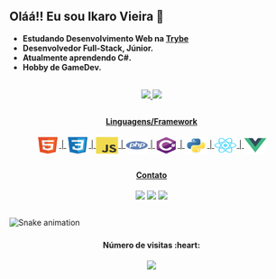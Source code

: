 ## Oláá!! Eu sou Ikaro Vieira 👋

  - **Estudando Desenvolvimento Web na [Trybe](https://www.betrybe.com/)**
  - **Desenvolvedor Full-Stack, Júnior.**
  - **Atualmente aprendendo C#.**
  - **Hobby de GameDev.**
<br/>
<div align="center">
  <a href="https://github.com/Ikarosv">
  <img height="180em" src="https://github-readme-stats.vercel.app/api?username=Ikarosv&show_icons=true&theme=tokyonight&include_all_commits=true&count_private=true"/>
  <img height="180em" src="https://github-readme-stats.vercel.app/api/top-langs/?username=Ikarosv&layout=compact&langs_count=7&theme=tokyonight"/>
</div>

##

<div align="center">
  <h4>Linguagens/Framework</h4>
  <img align="center" alt="Ikaro-HTML" height="30" width="40" src="https://raw.githubusercontent.com/devicons/devicon/master/icons/html5/html5-original.svg">
  |
  <img align="center" alt="Ikaro-CSS" height="30" width="40" src="https://raw.githubusercontent.com/devicons/devicon/master/icons/css3/css3-original.svg">
  |
  <img align="center" alt="Ikaro-Js" height="30" width="40" src="https://raw.githubusercontent.com/devicons/devicon/master/icons/javascript/javascript-original.svg">
  |
  <img align="center" alt="Ikaro-Php" height="30" width="40" src="https://raw.githubusercontent.com/devicons/devicon/master/icons/php/php-plain.svg">
  |
  <img align="center" alt="Ikaro-Csharp" height="30" width="40" src="https://raw.githubusercontent.com/devicons/devicon/master/icons/csharp/csharp-original.svg">
  |
  <img align="center" alt="Ikaro-Python" height="30" width="40" src="https://raw.githubusercontent.com/devicons/devicon/master/icons/python/python-original.svg">
  |
  <img align="center" alt="Ikaro-React" height="30" width="40" src="https://raw.githubusercontent.com/devicons/devicon/master/icons/react/react-original.svg">
  |
  <img align="center" alt="Ikaro-Vuejs" height="30" width="40" src="https://raw.githubusercontent.com/devicons/devicon/master/icons/vuejs/vuejs-original.svg">
</div>

##

<div align="center">
  <h4>Contato</h4>
 <a href="https://instagram.com/ikarus_sv" target="_blank"><img src="https://img.shields.io/badge/-Instagram-%23E4405F?style=for-the-badge&logo=instagram&logoColor=white" target="_blank"></a>
 <a href = "mailto:ikarovieiraa@gmail.com"><img src="https://img.shields.io/badge/-Gmail-%23333?style=for-the-badge&logo=gmail&logoColor=white" target="_blank"></a>
 <a href="https://www.linkedin.com/in/ikaro-vieira-b1692819b" target="_blank"><img src="https://img.shields.io/badge/-LinkedIn-%230077B5?style=for-the-badge&logo=linkedin&logoColor=white" target="_blank"></a> 
<br>
</div>

##

![Snake animation](https://github.com/Ikarosv/Ikarosv/blob/output/github-contribution-grid-snake.svg)

###

<div align="center">
<h4>Número de visitas :heart:</h4>

<p><img alingn="center" src="https://profile-counter.glitch.me/Ikarosv/count.svg" />
</p>
</div>
